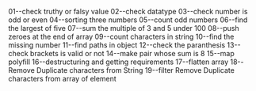 01--check truthy or falsy value
02--check datatype
03--check number is odd or even
04--sorting three numbers
05--count odd numbers
06--find the largest of five
07--sum the multiple of 3 and 5 under 100
08--push zeroes at the end of array
09--count characters in string
10--find the missing number
11--find paths in object
12--check the paranthesis
13--check brackets is valid or not
14--make pair whose sum is 8
15--map polyfill
16--destructuring and getting requirements
17--flatten array
18--Remove Duplicate characters from String
19--filter Remove Duplicate characters from array of element

